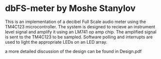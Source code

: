 # dbFS-meter by Moshe Stanylov

This is an implementation of a decibel Full Scale audio meter using the TM4C123 microcontroller.
The system is designed to recieve an instrument level signal and amplify it using an LM741 op amp chip.
The amplified signal is sent to the TM4C123 to be sampled.
Software polling and interrupts are used to light the appropriate LEDs on an LED array.

a more detailed discussion of the design can be found in Design.pdf
